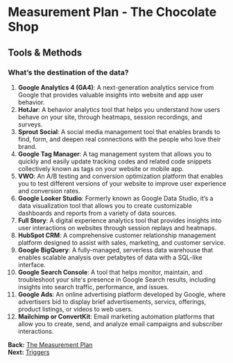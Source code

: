 # Measurement Plan - The Chocolate Shop

## Tools & Methods

### **What’s the destination of the data?**

 1. **Google Analytics 4 (GA4)**: A next-generation analytics service from Google that provides valuable insights into website and app user behavior. 
 2. **HotJar**: A behavior analytics tool that helps you understand how users behave on your site, through heatmaps, session recordings, and surveys. 
 3. **Sprout Social**: A social media management tool that enables brands to find, form, and deepen real connections with the people who love their brand.
 4. **Google Tag Manager**: A tag management system that allows you to quickly and easily update tracking codes and related code snippets collectively known as tags on your website or mobile app.
 5. **VWO**: An A/B testing and conversion optimization platform that enables you to test different versions of your website to improve user experience and conversion rates.
 6. **Google Looker Studio**: Formerly known as Google Data Studio, it’s a data visualization tool that allows you to create customizable dashboards and reports from a variety of data sources.
 7.  **Full Story**: A digital experience analytics tool that provides insights into user interactions on websites through session replays and heatmaps.  
 8. **HubSpot CRM**: A comprehensive customer relationship management platform designed to assist with sales, marketing, and customer service.  
 9. **Google BigQuery**: A fully-managed, serverless data warehouse that enables scalable analysis over petabytes of data  with a SQL-like interface.
10. **Google Search Console**: A tool that helps monitor, maintain, and troubleshoot your site's presence in Google Search results, including insights into search traffic, performance, and issues.
11. **Google Ads**: An online advertising platform developed by Google, where advertisers bid to display brief advertisements, servics, offerings, product listings, or videos to web users.
12. **Mailchimp or ConvertKit**: Email marketing automation platforms that allow you to create, send, and analyze email campaigns and subscriber interactions.



**Back:** [The Measurement Plan](https://github.com/dipalit/repository/tree/Overview---Measurement-Plan)      
**Next:** [Triggers](https://github.com/dipalit/repository/tree/Triggers)    
